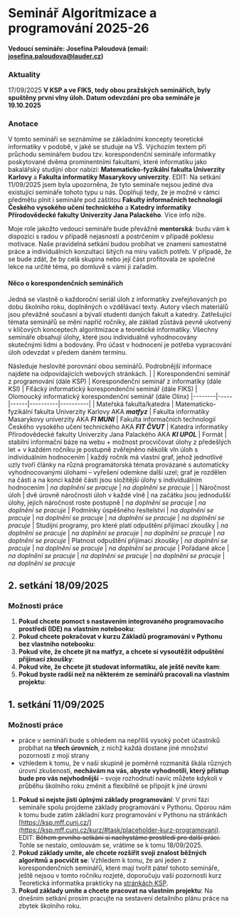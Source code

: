 # Seminář Algoritmizace a programování 2025-26
#### Vedoucí semináře: Josefína Paloudová (email: [josefina.paloudova@lauder.cz](mailto:josefina.paloudova@lauder.cz))

### Aktuality
17/09/2025 **V KSP a ve FIKS, tedy obou pražských seminářích, byly spuštěny první vlny úloh. Datum odevzdání pro oba semináře je 19.10.2025**

### Anotace
V tomto semináři se seznámíme se základními koncepty teoretické informatiky v podobě, v jaké se studuje na VŠ. Výchozím textem při průchodu seminářem budou tzv. korespondenční semináře informatiky poskytované dvěma prominentními fakultami, které informatiku jako bakalářský studijní obor nabízí: **Matematicko-fyzikální fakulta Univerzity Karlovy** a **Fakulta informatiky Masarykovy univerzity**. EDIT: Na setkání 11/09/2025 jsem byla upozorněna, že tyto semináře nejsou jediné dva existující semináře tohoto typu u nás. Doplňuji tedy, že je možné v rámci předmětu plnit i semináře pod záštitou **Fakulty informačních technologií Českého vysokého učení technického** a **Katedry informatiky Přírodovědecké fakulty Univerzity Jana Palackého**. Více info níže.

Moje role jakožto vedoucí semináře bude převážně **mentorská**: budu vám k dispozici s radou v případě nejasností a postrčením v případě poklesu motivace. Naše pravidelná setkání budou probíhat ve znamení samostatné práce a individuálních konzultaci šitých na míru vašich potřeb.  V případě, že se bude zdát, že by celá skupina nebo její část profitovala ze společné lekce na určité téma, po domluvě s vámi ji zařadím.

#### Něco o korespondenčních seminářích
Jedná se vlastně o každoroční seriál úloh z informatiky zveřejňovaných po dobu školního roku, doplněných o vzdělávací texty. Autory všech materiálů jsou převážně současní a bývalí studenti daných fakult a katedry. Zatřešující témata seminářů se mění napříč ročníky, ale základ zůstává pevně ukotvený v klíčových konceptech algoritmizace a teoretické informatiky. Všechny semináře obsahují úlohy, které jsou individuálně vyhodnocovány skutečnými lidmi a bodovány. Pro účast v hodnocení je potřeba vypracování úloh odevzdat v předem daném termínu.

Následuje heslovité porovnání obou seminářů. Podrobnější informace najdete na odpovídajících webových stránkách.
|  | Korespondenční seminář z programování (dále KSP) | Korespondenční seminář z informatiky (dále KSI) | Fiťácký informatický korespondenční seminář (dále FIKS) | Olomoucký informatický korespondenční seminář (dále Olinx)
|--------|-----|------|----------|----------|
| Mateřská fakulta/katedra | Matematicko-fyzikální fakulta Univerzity Karlovy AKA _**matfyz**_ | Fakulta informatiky Masarykovy univerzity AKA _**FI MUNI**_ | Fakulta informačních technologií Českého vysokého učení technického AKA _**FIT ČVUT**_ | Katedra informatiky Přírodovědecké fakulty Univerzity Jana Palackého AKA _**KI UPOL**_
| Formát | stabilní informační báze na webu + možnost procvičovat úlohy z předešlých let + v každém ročníku je postupně zvěřejněno několik vln úloh s individuálním hodnocením | každý ročník má vlastní graf, jehož jednotlivé uzly tvoří články na různá programátorská témata provázané s automaticky vyhodnocovanými úlohami – vyřešení odemkne další uzel; graf je rozdělen na části a na konci každé části jsou složitější úlohy s individuálním hodnocením | _na doplnění se pracuje_ | _na doplnění se pracuje_ |
| Náročnost úloh | dvě úrovně náročnosti úloh v každé vlně | na začátku jsou jednodušší úlohy, jejich náročnost roste postupně | _na doplnění se pracuje_ | _na doplnění se pracuje_
| Podmínky úspěšného řesitelství | _na doplnění se pracuje_ | _na doplnění se pracuje_ | _na doplnění se pracuje_ | _na doplnění se pracuje_
| Studijní programy, pro které platí odpuštění přijímací zkoušky | _na doplnění se pracuje_ | _na doplnění se pracuje_ | _na doplnění se pracuje_ | _na doplnění se pracuje_
| Platnost odpuštění přijímací zkoušky | _na doplnění se pracuje_ | _na doplnění se pracuje_ | _na doplnění se pracuje_
| Pořádané akce | _na doplnění se pracuje_ | _na doplnění se pracuje_ | _na doplnění se pracuje_ | _na doplnění se pracuje_





## 2. setkání 18/09/2025
### Možnosti práce
1. **Pokud chcete pomoct s nastavením integrovaného programovacího prostředí (IDE) na vlastním notebooku**:
2. **Pokud chcete pokračovat v kurzu Základů programování v Pythonu bez vlastního notebooku**:
3. **Pokud víte, že chcete jít na matfyz, a chcete si vysoutěžit odpuštění přijímací zkoušky**:
4. **Pokud víte, že chcete jít studovat informatiku, ale ještě nevíte kam**:
5. **Pokud byste radši než na některém ze seminářů pracovali na vlastním projektu**:

## 1. setkání 11/09/2025
### Možnosti práce
- práce v semináři bude s ohledem na nepříliš vysoký počet účastníků probíhat na **třech úrovních**, z nichž každá dostane jiné množství pozornosti z mojí strany
- vzhledem k tomu, že v naší skupině je poměrně rozmanitá škála různých úrovní zkušenosti, **nechávám na vás, abyste vyhodnotili, který přístup bude pro vás nejvhodnější** – svoje rozhodnutí navíc můžete kdykoli v průběhu školního roku změnit a flexibilně se připojit k jiné úrovni
1. **Pokud si nejste jisti úplnými základy programování**: V první fázi semináře spolu projdeme základy programování v Pythonu. Oporou nám k tomu bude zatím základní kurz programování v Pythonu na stránkách [https://ksp.mff.cuni.cz/](https://ksp.mff.cuni.cz/kurz/#task/placeholder-kurz-programovani). EDIT: ~~Během prvního setkání si nachystáme prostředí pro další práci.~~ Tohle se nestalo, omlouvám se, vrátíme se k tomu 18/09/2025.
2. **Pokud základy umíte, ale chcete rozšířit svoji znalost běžných algoritmů a pocvičit se**: Vzhledem k tomu, že ani jeden z korespondenčních seminářů, které mají tvořit páteř tohoto semináře, ještě nejsou v tomto ročníku rozjeté, doporučuju vaší pozornosti kurz Teoretická informatika prakticky na [stránkách KSP](https://ksp.mff.cuni.cz/kurz/#).
3. **Pokud základy umíte a chcete pracovat na vlastním projektu**: Na dnešním setkání prosím pracujte na sestavení detailního plánu práce na zbytek školního roku.

